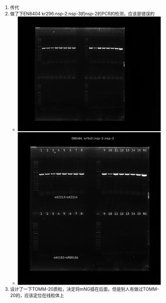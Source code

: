 1. 传代
2. 做了下EN8404 kr296:nsp-2:nsp-3的nsp-2的PCR的检测，应该是错误的
   + ![原始图片](../../../photo/20231226/admin%202023-12-26%2005h21m26s(GelRed).jpg)
   + ![处理图片](../../../photo/20231226/EN8404%20kr543+nsp-2+nsp-3&&PCR(nsp-2).jpg)
3. 设计了一下TOMM-20质粒，决定将mNG插在后面，但是别人有做过TOMM-20的，应该定位在线粒体上